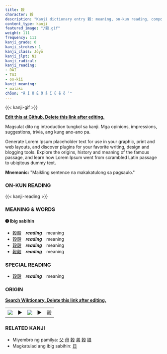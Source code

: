 ```yaml
---
title: 穀
character: 穀
description: "Kanji dictionary entry 穀: meaning, on-kun reading, compounds, origin, related kanji"
content_type: kanji
featured_image: "/穀.gif"
weight: 111
frequency: 111
kanji_grade: 0
kanji_strokes: 1
kanji_class: Jōyō
kanji_jlpt: N1
kanji_radical: 
kanji_reading: 
- DAI
- TAI
- oo-kii
kanji_meaning:
- malaki
chōon: "Ā Ī Ū Ē Ō ā ī ū ē ō ’"
---
```

[//]: # (Don't edit the line below. Kanji animated GIF code is automatically generated.)
{{< kanji-gif >}}

[//]: # (Edit below this line.)

**[Edit this at Github. Delete this link after editing.](https://github.com/tim0g/tim/tree/main/content/kanji/穀/index.md)**

Magsulat dito ng introduction tungkol sa kanji. Mga opinions, impressions, suggestions, trivia, ang kung ano-ano pa.

Generate Lorem Ipsum placeholder text for use in your graphic, print and web layouts, and discover plugins for your favorite writing, design and blogging tools. Explore the origins, history and meaning of the famous passage, and learn how Lorem Ipsum went from scrambled Latin passage to ubiqitous dummy text.
 
**Mnemonic:** "Maikling sentence na makakatulong sa pagsaulo."

### ON-KUN READING

[//]: # (Don't edit the line below. ON-KUN READING code is automatically generated.)
{{< kanji-reading >}}

### MEANING & WORDS

#### ➊ **Ibig sabihin**
  - [穀](../穀)[穀](../穀)　***reading***　meaning
  - [穀](../穀)[穀](../穀)　***reading***　meaning
  - [穀](../穀)[穀](../穀)　***reading***　meaning
  - [穀](../穀)[穀](../穀)　***reading***　meaning

### SPECIAL READING
  - [穀](../穀)[穀](../穀)　***reading***　meaning

### ORIGIN

**[Search Wiktionary. Delete this link after editing.](https://wiktionary.org/wiki/穀)**
<table class="kanji-table"><tr><td>
<img src="60px-穀-bronze.svg.png">
</td><td>▶</td><td>
<img src="60px-穀-oracle.svg.png">
</td><td>▶</td>
<td class="kanji-origin">穀</td>
</tr></table>

### RELATED KANJI
- Miyembro ng pamilya: [父](../父) [母](../母) [穀](../穀) [弟](../弟) [穀](../穀) [娘](../娘)
- Magkatulad ang ibig sabihin: [日](../日)
